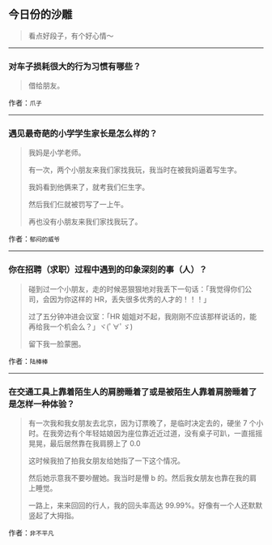 ## 今日份的沙雕

> 看点好段子，有个好心情～


 
---

### 对车子损耗很大的行为习惯有哪些？

> 借给朋友。


作者：`爪子`

---

### 遇见最奇葩的小学学生家长是怎么样的？

> 我妈是小学老师。
> 
> 有一次，两个小朋友来我们家找我玩，我当时在被我妈逼着写生字。
> 
> 我妈看到他俩来了，就考我们仨生字。
> 
> 然后我们仨就被罚写了一上午。
> 
> 再也没有小朋友来我们家找我玩了。


作者：`郁闷的威爷`

---

### 你在招聘（求职）过程中遇到的印象深刻的事（人）？

> 碰到过一个小朋友，走的时候恶狠狠地对我丢下一句话：「我觉得你们公司，会因为你这样的 HR，丢失很多优秀的人才的！！！」
> 
> 过了五分钟冲进会议室：「HR 姐姐对不起，我刚刚不应该那样说话的，能再给我一个机会么？」ヾ(ﾟ∀ﾟゞ)
> 
> 留下我一脸蒙圈。


作者：`陆棒棒`

---

### 在交通工具上靠着陌生人的肩膀睡着了或是被陌生人靠着肩膀睡着了是怎样一种体验？

> 有一次我和我女朋友去北京，因为订票晚了，是临时决定去的，硬坐 7 个小时。在我旁边有个年轻姑娘因为座位靠近近过道，没有桌子可趴，一直摇摇晃晃，最后居然靠在我肩膀上了 0.0
> 
> 这时候我拍了拍我女朋友给她指了一下这个情况。
> 
> 然后她示意我不要吵醒她。我当时是懵 b 的。然后我女朋友也靠在我的肩上睡觉。
> 
> 一路上，来来回回的行人，我的回头率高达 99.99%。好像有一个人还默默竖起了大拇指。


作者：`非不平凡`